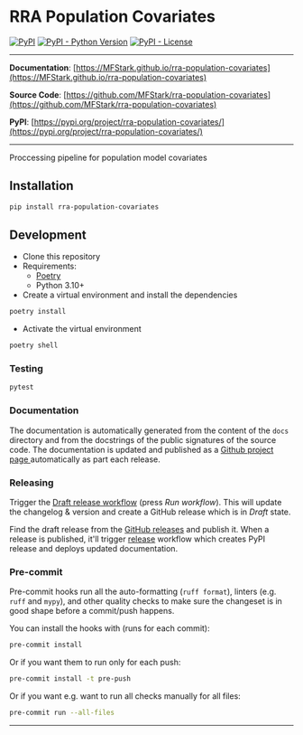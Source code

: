 # RRA Population Covariates

[![PyPI](https://img.shields.io/pypi/v/rra-population-covariates?style=flat-square)](https://pypi.python.org/pypi/rra-population-covariates/)
[![PyPI - Python Version](https://img.shields.io/pypi/pyversions/rra-population-covariates?style=flat-square)](https://pypi.python.org/pypi/rra-population-covariates/)
[![PyPI - License](https://img.shields.io/pypi/l/rra-population-covariates?style=flat-square)](https://pypi.python.org/pypi/rra-population-covariates/)

---

**Documentation**: [https://MFStark.github.io/rra-population-covariates](https://MFStark.github.io/rra-population-covariates)

**Source Code**: [https://github.com/MFStark/rra-population-covariates](https://github.com/MFStark/rra-population-covariates)

**PyPI**: [https://pypi.org/project/rra-population-covariates/](https://pypi.org/project/rra-population-covariates/)

---

Proccessing pipeline for population model covariates

## Installation

```sh
pip install rra-population-covariates
```

## Development

* Clone this repository
* Requirements:
  * [Poetry](https://python-poetry.org/)
  * Python 3.10+
* Create a virtual environment and install the dependencies

```sh
poetry install
```

* Activate the virtual environment

```sh
poetry shell
```

### Testing

```sh
pytest
```

### Documentation

The documentation is automatically generated from the content of the `docs` directory and from the docstrings
 of the public signatures of the source code. The documentation is updated and published as a [Github project page
 ](https://pages.github.com/) automatically as part each release.

### Releasing

Trigger the [Draft release workflow](https://github.com/MFStark/rra-population-covariates/actions/workflows/draft_release.yml)
(press _Run workflow_). This will update the changelog & version and create a GitHub release which is in _Draft_ state.

Find the draft release from the
[GitHub releases](https://github.com/MFStark/rra-population-covariates/releases) and publish it. When
 a release is published, it'll trigger [release](https://github.com/MFStark/rra-population-covariates/blob/master/.github/workflows/release.yml) workflow which creates PyPI
 release and deploys updated documentation.

### Pre-commit

Pre-commit hooks run all the auto-formatting (`ruff format`), linters (e.g. `ruff` and `mypy`), and other quality
 checks to make sure the changeset is in good shape before a commit/push happens.

You can install the hooks with (runs for each commit):

```sh
pre-commit install
```

Or if you want them to run only for each push:

```sh
pre-commit install -t pre-push
```

Or if you want e.g. want to run all checks manually for all files:

```sh
pre-commit run --all-files
```

---
